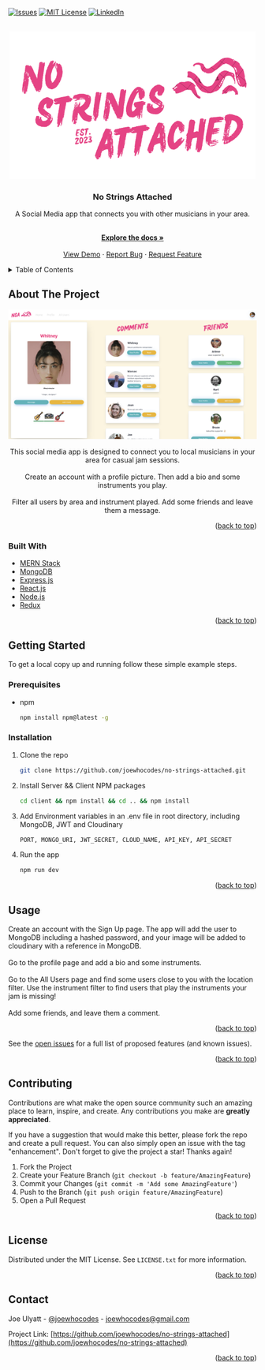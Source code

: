 <div id="top"></div>

[![Issues][issues-shield]][issues-url]
[![MIT License][license-shield]][license-url]
[![LinkedIn][linkedin-shield]][linkedin-url]

<!-- PROJECT LOGO -->
<br />
<div align="center">
  <a href="https://github.com/joewhocodes/mo-strings-attached">
    <img width="500px" src="./client/src/images/logo-full.png" alt="Logo">
  </a>

<h3 align="center">No Strings Attached</h3>

  <p align="center">
    A Social Media app that connects you with other musicians in your area.
  </p>
    <br />
    <a href="https://github.com/joewhocodes/no-strings-attached"><strong>Explore the docs »</strong></a>
    <br />
    <br />
    <a href="https://nostringsattached.onrender.com">View Demo</a>
    ·
    <a href="https://github.com/joewhocodes/no-strings-attached/issues">Report Bug</a>
    ·
    <a href="https://github.com/joewhocodes/no-strings-attached/issues">Request Feature</a>
  </p>
</div>



<!-- TABLE OF CONTENTS -->
<details>
  <summary>Table of Contents</summary>
  <ol>
    <li>
      <a href="#about-the-project">About The Project</a>
      <ul>
        <li><a href="#built-with">Built With</a></li>
      </ul>
    </li>
    <li>
      <a href="#getting-started">Getting Started</a>
      <ul>
        <li><a href="#prerequisites">Prerequisites</a></li>
        <li><a href="#installation">Installation</a></li>
      </ul>
    </li>
    <li><a href="#usage">Usage</a></li>
    <li><a href="#license">License</a></li>
    <li><a href="#contact">Contact</a></li>
  </ol>
</details>



<!-- ABOUT THE PROJECT -->
## About The Project

[![Product Name Screen Shot][product-screenshot]](https://nostringsattached.onrender.com)


</p>
    <p align="center">
    This social media app is designed to connect you to local musicians in your area for casual jam sessions.
    <br>
    <br>
    Create an account with a profile picture. Then add a bio and some instruments you play.
    <br>
    <br>
    Filter all users by area and instrument played. Add some friends and leave them a message.
    </p>

<p align="right">(<a href="#top">back to top</a>)</p>

### Built With

* [MERN Stack](https://www.geeksforgeeks.org/mern-stack/)
* [MongoDB](https://www.mongodb.com)
* [Express.js](https://expressjs.com)
* [React.js](https://reactjs.org/)
* [Node.js](https://nodejs.org/en)
* [Redux](https://redux.js.org/)


<p align="right">(<a href="#top">back to top</a>)</p>



<!-- GETTING STARTED -->
## Getting Started

To get a local copy up and running follow these simple example steps.

### Prerequisites

* npm
  ```sh
  npm install npm@latest -g
  ```

### Installation

1. Clone the repo
   ```sh
   git clone https://github.com/joewhocodes/no-strings-attached.git
   ```
2. Install Server && Client NPM packages
   ```sh
   cd client && npm install && cd .. && npm install
   ```
3. Add Environment variables in an .env file in root directory, including MongoDB, JWT and Cloudinary
   ```sh
   PORT, MONGO_URI, JWT_SECRET, CLOUD_NAME, API_KEY, API_SECRET
   ```
4. Run the app
   ```sh
   npm run dev
   ```
<p align="right">(<a href="#top">back to top</a>)</p>



<!-- USAGE EXAMPLES -->
## Usage
<p>
Create an account with the Sign Up page. The app will add the user to MongoDB including a hashed password, and your image will be added to cloudinary with a reference in MongoDB.
<br>
<br>
Go to the profile page and add a bio and some instruments. 
<br>
<br>
Go to the All Users page and find some users close to you with the location filter. Use the instrument filter to find users that play the instruments your jam is missing! 
<br>
<br>
Add some friends, and leave them a comment.
</p>

<!-- _For more examples, please refer to the [Documentation](https://example.com)_ -->

<p align="right">(<a href="#top">back to top</a>)</p>



<!-- ROADMAP -->
<!-- ## Roadmap

- [ ] Feature 1
- [ ] Feature 2
- [ ] Feature 3
    - [ ] Nested Feature -->

See the [open issues](https://github.com/joewhocodes/no-strings-attached/issues) for a full list of proposed features (and known issues).

<p align="right">(<a href="#top">back to top</a>)</p>



<!-- CONTRIBUTING -->
## Contributing

Contributions are what make the open source community such an amazing place to learn, inspire, and create. Any contributions you make are **greatly appreciated**.

If you have a suggestion that would make this better, please fork the repo and create a pull request. You can also simply open an issue with the tag "enhancement".
Don't forget to give the project a star! Thanks again!

1. Fork the Project
2. Create your Feature Branch (`git checkout -b feature/AmazingFeature`)
3. Commit your Changes (`git commit -m 'Add some AmazingFeature'`)
4. Push to the Branch (`git push origin feature/AmazingFeature`)
5. Open a Pull Request

<p align="right">(<a href="#top">back to top</a>)</p>



<!-- LICENSE -->
## License

Distributed under the MIT License. See `LICENSE.txt` for more information.

<p align="right">(<a href="#top">back to top</a>)</p>



<!-- CONTACT -->
## Contact

Joe Ulyatt - [@joewhocodes](https://twitter.com/joewhocodes) - joewhocodes@gmail.com

Project Link: [https://github.com/joewhocodes/no-strings-attached](https://github.com/joewhocodes/no-strings-attached)

<p align="right">(<a href="#top">back to top</a>)</p>




<!-- MARKDOWN LINKS & IMAGES -->
<!-- https://www.markdownguide.org/basic-syntax/#reference-style-links -->
[contributors-shield]: https://img.shields.io/github/contributors/joewhocodes/no-strings-attached.svg?style=for-the-badge
[contributors-url]: https://github.com/joewhocodes/no-strings-attached/graphs/contributors
[forks-shield]: https://img.shields.io/github/forks/joewhocodes/no-strings-attached.svg?style=for-the-badge
[forks-url]: https://github.com/joewhocodes/no-strings-attached/network/members
[stars-shield]: https://img.shields.io/github/stars/joewhocodes/no-strings-attached.svg?style=for-the-badge
[stars-url]: https://github.com/joewhocodes/no-strings-attached/stargazers
[issues-shield]: https://img.shields.io/github/issues/joewhocodes/no-strings-attached.svg?style=for-the-badge
[issues-url]: https://github.com/joewhocodes/no-strings-attached/issues
[license-shield]: https://img.shields.io/github/license/joewhocodes/no-strings-attached.svg?style=for-the-badge
[license-url]: https://github.com/joewhocodes/no-strings-attached/blob/main/LICENSE.txt
[linkedin-shield]: https://img.shields.io/badge/-LinkedIn-black.svg?style=for-the-badge&logo=linkedin&colorB=555
[linkedin-url]: https://linkedin.com/in/joewhocodes
[product-screenshot]: /client/src/images/screenshot.png
